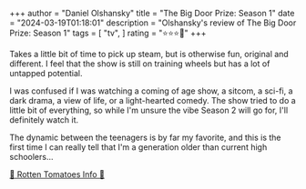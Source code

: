+++
author = "Daniel Olshansky"
title = "The Big Door Prize: Season 1"
date = "2024-03-19T01:18:01"
description = "Olshansky's review of The Big Door Prize: Season 1"
tags = [
    "tv",
]
rating = "⭐⭐⭐🌟"
+++

Takes a little bit of time to pick up steam, but is otherwise fun, original and different. I feel that the show is still on training wheels but has a lot of untapped potential.

I was confused if I was watching a coming of age show, a sitcom, a sci-fi, a dark drama, a view of life, or a light-hearted comedy. The show tried to do a little bit of everything, so while I'm unsure the vibe Season 2 will go for, I'll definitely watch it.

The dynamic between the teenagers is by far my favorite, and this is the first time I can really tell that I'm a generation older than current high schoolers...

[🍅 Rotten Tomatoes Info 🍅](https://www.rottentomatoes.com/tv/the_big_door_prize)
